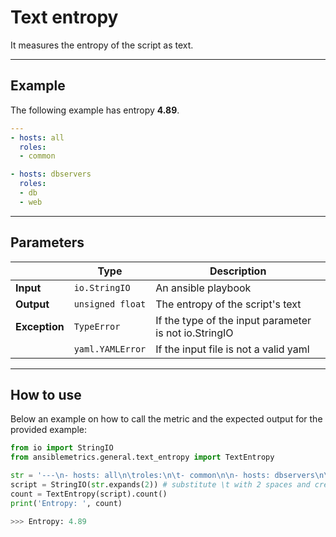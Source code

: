 # Text entropy

It measures the entropy of the script as text.

---

## Example
The following example has entropy **4.89**.

``` yaml
---
- hosts: all
  roles:
  - common

- hosts: dbservers
  roles:
  - db
  - web
```

---

## Parameters

|                |Type            |Description |
|----------------|----------------|-------------------|
| **Input**      | ```io.StringIO```    |An ansible playbook|
| **Output**     | ```unsigned float``` |The entropy of the script's text  |
| **Exception**  | ```TypeError```      |If the type of the input parameter is not io.StringIO |
|                | ```yaml.YAMLError``` |If the input file is not a valid yaml | 

---

## How to use
Below an example on how to call the metric and the expected output for the provided example:

```python
from io import StringIO
from ansiblemetrics.general.text_entropy import TextEntropy

str = '---\n- hosts: all\n\troles:\n\t- common\n\n- hosts: dbservers\n\troles:\n\t- db\n\t- web' 
script = StringIO(str.expands(2)) # substitute \t with 2 spaces and create the StringIO object
count = TextEntropy(script).count()
print('Entropy: ', count)

>>> Entropy: 4.89
```
